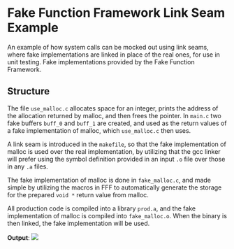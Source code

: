 # Fake Function Framework Link Seam Example
An example of how system calls can be mocked out using link seams, where fake implementations are linked in place of the real ones, for use in unit testing. Fake implementations provided by the Fake Function Framework.

## Structure
The file `use_malloc.c` allocates space for an integer, prints the address of
the allocation returned by malloc, and then frees the pointer. In `main.c` two
fake buffers `buff_0` and `buff_1` are created, and used as the return values
of a fake implementation of malloc, which `use_malloc.c` then uses.

A link seam is introduced in the `makefile`, so that the fake implementation of
malloc is used over the real implementation, by utilizing that the gcc linker
will prefer using the symbol definition provided in an input `.o` file over
those in any `.a` files. 

The fake implementation of malloc is done in `fake_malloc.c`, and made simple
by utilizing the macros in FFF to automatically generate the storage for the 
prepared `void *` return value from malloc.

All production code is compiled into a library `prod.a`, and the fake
implementation of malloc is compiled into `fake_malloc.o`. When the binary is
then linked, the fake implementation will be used.

**Output**:
![](https://i.ibb.co/6J5zFyT/im.png)

